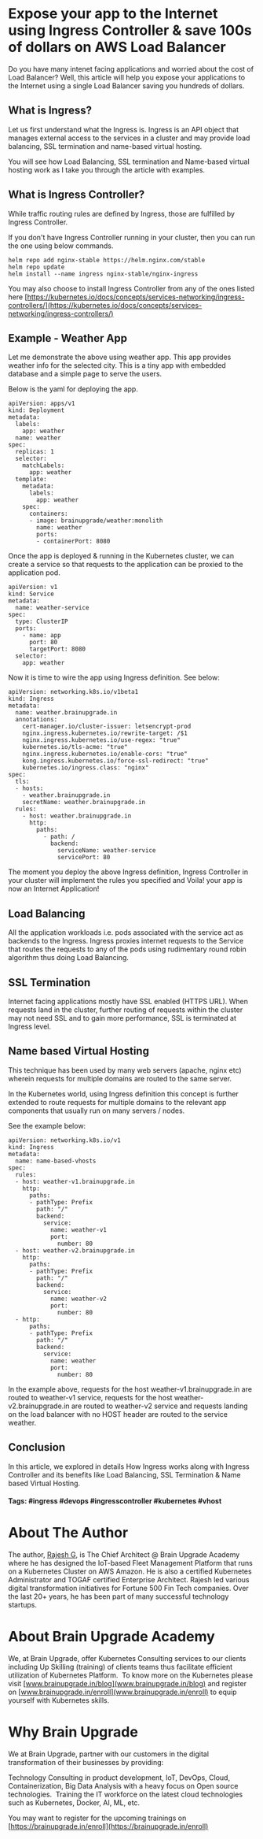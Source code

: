 # Expose your app to the Internet using Ingress Controller & save 100s of dollars on AWS Load Balancer

Do you have many intenet facing applications and worried about the cost of Load Balancer?  Well, this article will help you expose your applications to the Internet using a single Load Balancer saving you hundreds of dollars. 

## What is Ingress?

Let us first understand what the Ingress is.  Ingress is an API object that manages external access to the services in a cluster and may provide load balancing, SSL termination and name-based virtual hosting.

You will see how Load Balancing, SSL termination and Name-based virtual hosting work as I take you through the article with examples.

## What is Ingress Controller?

While traffic routing rules are defined by Ingress, those are fulfilled by Ingress Controller.

If you don't have Ingress Controller running in your cluster, then you can run the one using below commands.

```
helm repo add nginx-stable https://helm.nginx.com/stable
helm repo update
helm install --name ingress nginx-stable/nginx-ingress
```

You may also choose to install Ingress Controller from any of the ones listed here [https://kubernetes.io/docs/concepts/services-networking/ingress-controllers/](https://kubernetes.io/docs/concepts/services-networking/ingress-controllers/)

## Example - Weather App

Let me demonstrate the above using weather app. This app provides weather info for the selected city. This is a tiny app with embedded database and a simple page to serve the users.

Below is the yaml for deploying the app.

```
apiVersion: apps/v1
kind: Deployment
metadata:
  labels:
    app: weather
  name: weather
spec:
  replicas: 1
  selector:
    matchLabels:
      app: weather
  template:
    metadata:
      labels:
        app: weather
    spec:
      containers:
      - image: brainupgrade/weather:monolith
        name: weather
        ports:
        - containerPort: 8080
```

Once the app is deployed & running in the Kubernetes cluster, we can create a service so that requests to the application can be proxied to the application pod. 

```
apiVersion: v1
kind: Service
metadata:
  name: weather-service
spec:
  type: ClusterIP
  ports:
    - name: app
      port: 80
      targetPort: 8080
  selector:
    app: weather
```

Now it is time to wire the app using Ingress definition.  See below:

```
apiVersion: networking.k8s.io/v1beta1 
kind: Ingress
metadata:
  name: weather.brainupgrade.in
  annotations:
    cert-manager.io/cluster-issuer: letsencrypt-prod
    nginx.ingress.kubernetes.io/rewrite-target: /$1
    nginx.ingress.kubernetes.io/use-regex: "true"
    kubernetes.io/tls-acme: "true"
    nginx.ingress.kubernetes.io/enable-cors: "true"
    kong.ingress.kubernetes.io/force-ssl-redirect: "true"
    kubernetes.io/ingress.class: "nginx"
spec:
  tls:
  - hosts:
    - weather.brainupgrade.in
    secretName: weather.brainupgrade.in
  rules:
    - host: weather.brainupgrade.in
      http:
        paths:
          - path: /
            backend:
              serviceName: weather-service
              servicePort: 80
```

The moment you deploy the above Ingress definition, Ingress Controller in your cluster will implement the rules you specified and Voila! your app is now an Internet Application!

## Load Balancing

All the application workloads i.e. pods associated with the service act as backends to the Ingress. Ingress proxies internet requests to the Service that routes the requests to any of the pods using rudimentary round robin algorithm thus doing Load Balancing.

## SSL Termination

Internet facing applications mostly have SSL enabled (HTTPS URL). When requests land in the cluster, further routing of requests within the cluster may not need SSL and to gain more performance, SSL is terminated at Ingress level.

## Name based Virtual Hosting

This technique has been used by many web servers (apache, nginx etc) wherein requests for multiple domains are routed to the same server.

In the Kubernetes world, using Ingress definition this concept is further extended to route requests for multiple domains to the relevant app components that usually run on many servers / nodes.

See the example below:

```
apiVersion: networking.k8s.io/v1
kind: Ingress
metadata:
  name: name-based-vhosts
spec:
  rules:
  - host: weather-v1.brainupgrade.in
    http:
      paths:
      - pathType: Prefix
        path: "/"
        backend:
          service:
            name: weather-v1
            port:
              number: 80
  - host: weather-v2.brainupgrade.in
    http:
      paths:
      - pathType: Prefix
        path: "/"
        backend:
          service:
            name: weather-v2
            port:
              number: 80
  - http:
      paths:
      - pathType: Prefix
        path: "/"
        backend:
          service:
            name: weather
            port:
              number: 80
```

In the example above, requests for the host weather-v1.brainupgrade.in are routed to weather-v1 service, requests for the host weather-v2.brainupgrade.in are routed to weather-v2 service and requests landing on the load balancer with no HOST header are routed to the service weather.

## Conclusion

In this article, we explored in details How Ingress works along with Ingress Controller and its benefits like Load Balancing, SSL Termination & Name based Virtual Hosting.

#### Tags: #ingress #devops #ingresscontroller #kubernetes #vhost 

# About The Author

The author, [Rajesh G](https://www.linkedin.com/in/rajesh-g-b48495/), is The Chief Architect @ Brain Upgrade Academy where he has designed the IoT-based Fleet Management Platform that runs on a Kubernetes Cluster on AWS Amazon.  He is also a certified Kubernetes Administrator and TOGAF certified Enterprise Architect.
Rajesh led various digital transformation initiatives for Fortune 500 Fin Tech companies. Over the last 20+ years, he has been part of many successful technology startups.

# About Brain Upgrade Academy

We, at Brain Upgrade, offer Kubernetes Consulting services to our clients including Up Skilling (training) of clients teams thus facilitate efficient utilization of Kubernetes Platform.  To know more on the Kubernetes please visit [www.brainupgrade.in/blog](www.brainupgrade.in/blog) and register on [www.brainupgrade.in/enroll](www.brainupgrade.in/enroll) to equip yourself with Kubernetes skills.

# Why Brain Upgrade

We at Brain Upgrade, partner with our customers in the digital transformation of their businesses by providing: 

Technology Consulting in product development, IoT, DevOps, Cloud, Containerization, Big Data Analysis with a heavy focus on Open source technologies. 
Training the IT workforce on the latest cloud technologies such as Kubernetes, Docker, AI, ML, etc. 

You may want to register for the upcoming trainings on [https://brainupgrade.in/enroll](https://brainupgrade.in/enroll)